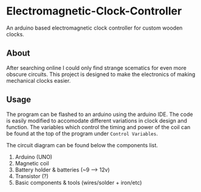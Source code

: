 # Electromagnetic-Clock-Controller
An arduino based electromagnetic clock controller for custom wooden clocks.

## About
After searching online I could only find strange scematics for even more obscure circuits. This project is designed to make the electronics of making mechanical clocks easier.

## Usage
The program can be flashed to an arduino using the arduino IDE. The code is easily modified to accomodate different variations in clock design and function. The variables which control the timing and power of the coil can be found at the top of the program under ```Control Variables```.

The circuit diagram can be found below the components list.

1. Arduino (UNO)
2. Magnetic coil
3. Battery holder & batteries (~9 --> 12v)
4. Transistor (?)
5. Basic components & tools (wires/solder + iron/etc)
